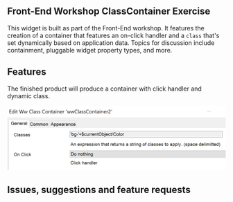 ## Front-End Workshop ClassContainer Exercise

This widget is built as part of the Front-End workshop. It features the creation of a container that features an on-click handler and a `class` that's set dynamically based on application data. Topics for discussion include containment, pluggable widget property types, and more.

## Features

The finished product will produce a container with click handler and dynamic class.

![image-20200429122146026](README.assets/image-20200429122146026.png)

## Issues, suggestions and feature requests

